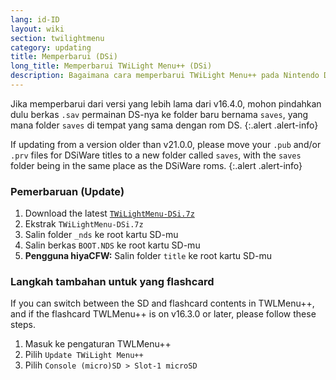 ```yaml
---
lang: id-ID
layout: wiki
section: twilightmenu
category: updating
title: Memperbarui (DSi)
long_title: Memperbarui TWiLight Menu++ (DSi)
description: Bagaimana cara memperbarui TWiLight Menu++ pada Nintendo DSi
---
```


Jika memperbarui dari versi yang lebih lama dari v16.4.0, mohon pindahkan dulu berkas `.sav` permainan DS-nya ke folder baru bernama `saves`, yang mana folder `saves` di tempat yang sama dengan rom DS.
{:.alert .alert-info}

If updating from a version older than v21.0.0, please move your `.pub` and/or `.prv` files for DSiWare titles to a new folder called `saves`, with the `saves` folder being in the same place as the DSiWare roms.
{:.alert .alert-info}

### Pemerbaruan (Update)
1. Download the latest [`TWiLightMenu-DSi.7z`](https://github.com/DS-Homebrew/TWiLightMenu/releases/latest/download/TWiLightMenu-DSi.7z)
1. Ekstrak `TWiLightMenu-DSi.7z`
1. Salin folder `_nds` ke root kartu SD-mu
1. Salin berkas `BOOT.NDS` ke root kartu SD-mu
1. **Pengguna hiyaCFW:** Salin folder `title` ke root kartu SD-mu

### Langkah tambahan untuk yang flashcard

If you can switch between the SD and flashcard contents in TWLMenu++, and if the flashcard TWLMenu++ is on v16.3.0 or later, please follow these steps.

1. Masuk ke pengaturan TWLMenu++
1. Pilih `Update TWiLight Menu++`
1. Pilih `Console (micro)SD > Slot-1 microSD`
